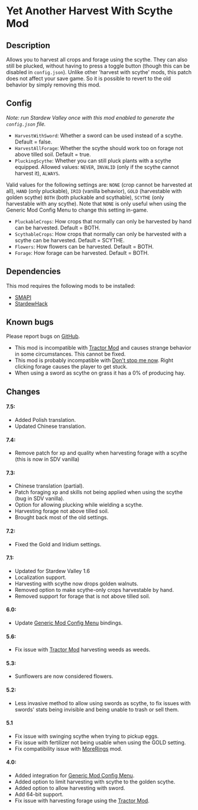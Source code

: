 # Yet Another Harvest With Scythe Mod

## Description
Allows you to harvest all crops and forage using the scythe. They can also still be plucked, without having to press a toggle button (though this can be disabled in `config.json`). Unlike other 'harvest with scythe' mods, this patch does not affect your save game. So it is possible to revert to the old behavior by simply removing this mod.

## Config
*Note: run Stardew Valley once with this mod enabled to generate the `config.json` file.*

* `HarvestWithSword`: Whether a sword can be used instead of a scythe. Default = false.
* `HarvestAllForage`: Whether the scythe should work too on forage not above tilled soil. Default = true.
* `PluckingScythe`: Whether you can still pluck plants with a scythe equipped. Allowed values: `NEVER`, `INVALID` (only if the scythe cannot harvest it), `ALWAYS`.

Valid values for the following settings are: `NONE` (crop cannot be harvested at all), `HAND` (only pluckable), `IRID` (vanilla behavior), `GOLD` (harvestable with golden scythe) `BOTH` (both pluckable and scythable), `SCYTHE` (only harvestable with any scythe).
Note that `NONE` is only useful when using the Generic Mod Config Menu to change this setting in-game.

* `PluckableCrops`: How crops that normally can only be harvested by hand can be harvested. Default = BOTH.
* `ScythableCrops`: How crops that normally can only be harvested with a scythe can be harvested. Default = SCYTHE.
* `Flowers`: How flowers can be harvested. Default = BOTH.
* `Forage`:  How forage can be harvested. Default = BOTH.

## Dependencies
This mod requires the following mods to be installed:

* [SMAPI](https://www.nexusmods.com/stardewvalley/mods/2400)
* [StardewHack](https://www.nexusmods.com/stardewvalley/mods/3213)

## Known bugs
Please report bugs on [GitHub](https://github.com/bcmpinc/StardewHack/issues).

* This mod is incompatible with [Tractor Mod](https://www.nexusmods.com/stardewvalley/mods/1401) and causes strange behavior in some circumstances. This cannot be fixed.
* This mod is probably incompatible with [Don't stop me now](https://www.nexusmods.com/stardewvalley/mods/10941). Right clicking forage causes the player to get stuck.
* When using a sword as scythe on grass it has a 0% of producing hay.

## Changes
#### 7.5:
* Added Polish translation.
* Updated Chinese translation.

#### 7.4:
* Remove patch for xp and quality when harvesting forage with a scythe (this is now in SDV vanilla)

#### 7.3:
* Chinese translation (partial).
* Patch foraging xp and skills not being applied when using the scythe (bug in SDV vanilla).
* Option for allowing plucking while wielding a scythe.
* Harvesting forage not above tilled soil.
* Brought back most of the old settings.

#### 7.2:
* Fixed the Gold and Iridium settings.

#### 7.1:
* Updated for Stardew Valley 1.6
* Localization support.
* Harvesting with scythe now drops golden walnuts.
* Removed option to make scythe-only crops harvestable by hand.
* Removed support for forage that is not above tilled soil.

#### 6.0:
* Update [Generic Mod Config Menu](https://www.nexusmods.com/stardewvalley/mods/5098) bindings.

#### 5.6:
* Fix issue with [Tractor Mod](https://www.nexusmods.com/stardewvalley/mods/1401) harvesting weeds as weeds.

#### 5.3:
* Sunflowers are now considered flowers.

#### 5.2:
* Less invasive method to allow using swords as scythe, to fix issues with swords' stats being invisible and being unable to trash or sell them.

#### 5.1
* Fix issue with swinging scythe when trying to pickup eggs.
* Fix issue with fertilizer not being usable when using the GOLD setting.
* Fix compatibility issue with [MoreRings](https://www.nexusmods.com/stardewvalley/mods/2054) mod.

#### 4.0:
* Added integration for [Generic Mod Config Menu](https://www.nexusmods.com/stardewvalley/mods/5098).
* Added option to limit harvesting with scythe to the golden scythe.
* Added option to allow harvesting with sword.
* Add 64-bit support.
* Fix issue with harvesting forage using the [Tractor Mod](https://www.nexusmods.com/stardewvalley/mods/1401).

